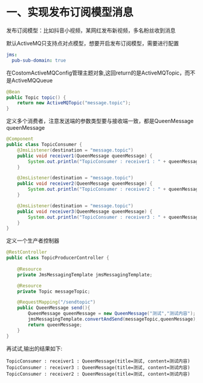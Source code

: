 # 一、实现发布订阅模型消息

发布订阅模型：比如抖音小视频，某网红发布新视频，多名粉丝收到消息

默认ActiveMQ只支持点对点模型，想要开启发布订阅模型，需要进行配置

```yaml
jms:
  pub-sub-domain: true
```

在CostomActiveMQConfig管理主题对象,这回return的是ActiveMQTopic，而不是ActiveMQQueue

```java
@Bean
public Topic topic() {
    return new ActiveMQTopic("message.topic");
}
```

定义多个消费者，注意发送端的参数类型要与接收端一致，都是QueenMessage queenMessage

```java
@Component
public class TopicConsumer {
    @JmsListener(destination = "message.topic")
    public void receiver1(QueenMessage queenMessage) {
        System.out.println("TopicConsumer : receiver1 : " + queenMessage);
    }

    @JmsListener(destination = "message.topic")
    public void receiver2(QueenMessage queenMessage) {
        System.out.println("TopicConsumer : receiver2 : " + queenMessage);
    }

    @JmsListener(destination = "message.topic")
    public void receiver3(QueenMessage queenMessage) {
        System.out.println("TopicConsumer : receiver3 : " + queenMessage);
    }
}
```

定义一个生产者控制器

```java
@RestController
public class TopicProducerController {
    
    @Resource
    private JmsMessagingTemplate jmsMessagingTemplate;

    @Resource
    private Topic messageTopic;

    @RequestMapping("/sendtopic")
    public QueenMessage send(){
        QueenMessage queenMessage = new QueenMessage("测试","测试内容");
        jmsMessagingTemplate.convertAndSend(messageTopic,queenMessage);
        return queenMessage;
    }
}
```

再试试,输出的结果如下:

```
TopicConsumer : receiver1 : QueenMessage(title=测试, content=测试内容)
TopicConsumer : receiver3 : QueenMessage(title=测试, content=测试内容)
TopicConsumer : receiver2 : QueenMessage(title=测试, content=测试内容)
```